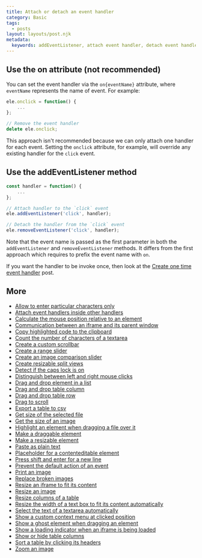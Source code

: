 ```yaml
---
title: Attach or detach an event handler
category: Basic
tags:
  - posts
layout: layouts/post.njk
metadata:
  keywords: addEventListener, attach event handler, detach event handler, removeEventListener
---
```


## Use the on attribute (not recommended)

You can set the event handler via the `on{eventName}` attribute, where `eventName` represents the name of event.
For example:

```js
ele.onclick = function() {
    ...
};

// Remove the event handler
delete ele.onclick;
```

This approach isn't recommended because we can only attach one handler for each event. Setting the `onclick` attribute, for example, will override any existing handler for the `click` event.

## Use the addEventListener method

```js
const handler = function() {
    ...
};

// Attach handler to the `click` event
ele.addEventListener('click', handler);

// Detach the handler from the `click` event
ele.removeEventListener('click', handler);
```

Note that the event name is passed as the first parameter in both the `addEventListener` and `removeEventListener` methods.
It differs from the first approach which requires to prefix the event name with `on`.

If you want the handler to be invoke once, then look at the [Create one time event handler](/create-one-time-event-handler) post.

## More

* [Allow to enter particular characters only](/allow-to-enter-particular-characters-only)
* [Attach event handlers inside other handlers](/attach-event-handlers-inside-other-handlers)
* [Calculate the mouse position relative to an element](/calculate-the-mouse-position-relative-to-an-element)
* [Communication between an iframe and its parent window](/communication-between-an-iframe-and-its-parent-window)
* [Copy highlighted code to the clipboard](/copy-highlighted-code-to-the-clipboard)
* [Count the number of characters of a textarea](/count-the-number-of-characters-of-a-textarea)
* [Create a custom scrollbar](/create-a-custom-scrollbar)
* [Create a range slider](/create-a-range-slider)
* [Create an image comparison slider](/create-an-image-comparison-slider)
* [Create resizable split views](/create-resizable-split-views)
* [Detect if the caps lock is on](/detect-if-the-caps-lock-is-on)
* [Distinguish between left and right mouse clicks](/distinguish-between-left-and-right-mouse-clicks)
* [Drag and drop element in a list](/drag-and-drop-element-in-a-list)
* [Drag and drop table column](/drag-and-drop-table-column)
* [Drag and drop table row](/drag-and-drop-table-row)
* [Drag to scroll](/drag-to-scroll)
* [Export a table to csv](/export-a-table-to-csv)
* [Get size of the selected file](/get-size-of-the-selected-file)
* [Get the size of an image](/get-the-size-of-an-image)
* [Highlight an element when dragging a file over it](/highlight-an-element-when-dragging-a-file-over-it)
* [Make a draggable element](/make-a-draggable-element)
* [Make a resizable element](/make-a-resizable-element)
* [Paste as plain text](/paste-as-plain-text)
* [Placeholder for a contenteditable element](/placeholder-for-a-contenteditable-element)
* [Press shift and enter for a new line](/press-shift-and-enter-for-a-new-line)
* [Prevent the default action of an event](/prevent-the-default-action-of-an-event)
* [Print an image](/print-an-image)
* [Replace broken images](/replace-broken-images)
* [Resize an iframe to fit its content](/resize-an-iframe-to-fit-its-content)
* [Resize an image](/resize-an-image)
* [Resize columns of a table](/resize-columns-of-a-table)
* [Resize the width of a text box to fit its content automatically](/resize-the-width-of-a-text-box-to-fit-its-content-automatically)
* [Select the text of a textarea automatically](/select-the-text-of-a-textarea-automatically)
* [Show a custom context menu at clicked position](/show-a-custom-context-menu-at-clicked-position)
* [Show a ghost element when dragging an element](/show-a-ghost-element-when-dragging-an-element)
* [Show a loading indicator when an iframe is being loaded](/show-a-loading-indicator-when-an-iframe-is-being-loaded)
* [Show or hide table columns](/show-or-hide-table-columns)
* [Sort a table by clicking its headers](/sort-a-table-by-clicking-its-headers)
* [Zoom an image](/zoom-an-image)